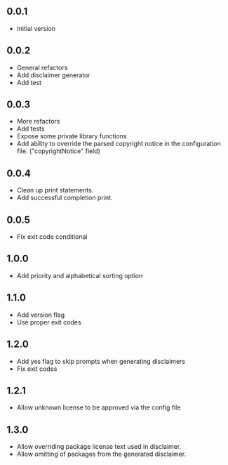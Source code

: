 ## 0.0.1

- Initial version

## 0.0.2

- General refactors
- Add disclaimer generator
- Add test

## 0.0.3

- More refactors
- Add tests
- Expose some private library functions
- Add ability to override the parsed copyright notice in the configuration file. ("copyrightNotice" field)

## 0.0.4

- Clean up print statements.
- Add successful completion print.

## 0.0.5

- Fix exit code conditional

## 1.0.0

- Add priority and alphabetical sorting option

## 1.1.0

- Add version flag
- Use proper exit codes

## 1.2.0

- Add yes flag to skip prompts when generating disclaimers
- Fix exit codes

## 1.2.1

- Allow unknown license to be approved via the config file

## 1.3.0

- Allow overriding package license text used in disclaimer.
- Allow omitting of packages from the generated disclaimer.
